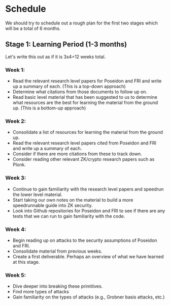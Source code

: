 # Schedule

We should try to schedule out a rough plan for the first two stages which will be a total of 6 months.

## Stage 1: Learning Period (1-3 months)

Let's write this out as if it is 3x4=12 weeks total.

### Week 1: 
- Read the relevant research level papers for Poseidon and FRI and write up a summary of each. (This is a top-down approach)
- Determine what citations from those documents to follow up on.
- Read basic level material that has been suggested to us to determine what resources are the best for learning the material from the ground up. (This is a bottom-up approach)

### Week 2:
- Consolidate a list of resources for learning the material from the ground up.
- Read the relevant research level papers cited from Poseidon and FRI and write up a summary of each.
- Consider if there are more citations from these to track down. 
- Consider reading other relevant ZK/crypto research papers such as Plonk.

### Week 3:
- Continue to gain familiarity with the research level papers and speedrun the lower level material.
- Start taking our own notes on the material to build a more speedrunnable guide into ZK security.
- Look into Github repositories for Poseidon and FRI to see if there are any tests that we can run to gain familiarity with the code.

### Week 4:
- Begin reading up on attacks to the security assumptions of Poseidon and FRI.
- Consolidate material from previous weeks.
- Create a first deliverable. Perhaps an overview of what we have learned at this stage.

### Week 5:
- Dive deeper into breaking these primitives.
- Find more types of attacks
- Gain familiarity on the types of attacks (e.g., Grobner basis attacks, etc.)